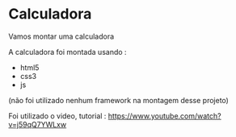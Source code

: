 # Calculadora
Vamos montar uma calculadora

A calculadora foi montada usando :
- html5
- css3
- js

(não foi utilizado nenhum framework na montagem desse projeto)

Foi utilizado o video, tutorial :
https://www.youtube.com/watch?v=j59qQ7YWLxw
